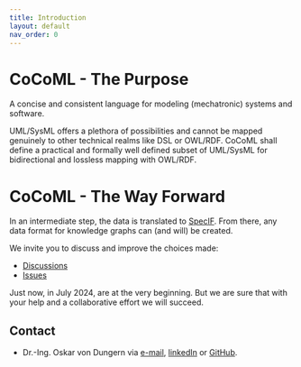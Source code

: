 ```yaml
---
title: Introduction
layout: default
nav_order: 0
---
```


# CoCoML - The Purpose

A concise and consistent language for modeling (mechatronic) systems and software. 

UML/SysML offers a plethora of possibilities and cannot be mapped genuinely to other technical realms like DSL or OWL/RDF. 
CoCoML shall define a practical and formally well defined subset of UML/SysML for bidirectional and lossless mapping with OWL/RDF. 

# CoCoML - The Way Forward

In an intermediate step, the data is translated to [SpecIF](https://specif.de). From there, any data format for knowledge graphs can (and will) be created.

We invite you to discuss and improve the choices made:
- [Discussions](https://github.com/GfSE/CoCoML/discussions)
- [Issues](https://github.com/GfSE/CoCoML/issues)

Just now, in July 2024, are at the very beginning. But we are sure that with your help and a collaborative effort we will succeed.

## Contact
- Dr.-Ing. Oskar von Dungern via [e-mail](mailto:od@enso-managers.de), <a href="https://www.linkedin.com/in/odungern/" target="_blank">linkedIn</a> or <a href="https://github.com/odungern" target="_blank">GitHub</a>.

